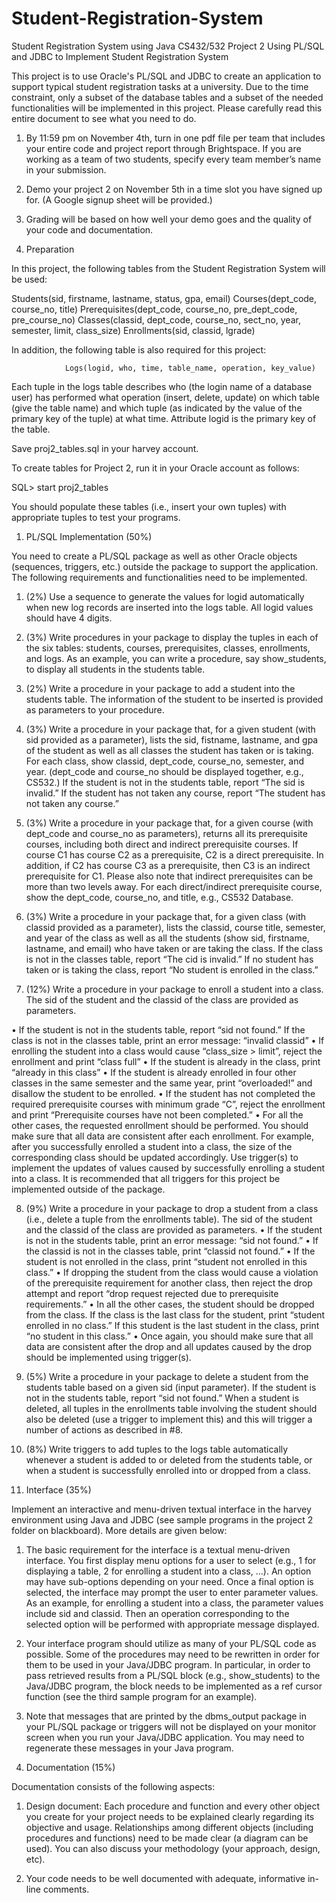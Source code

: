 # Student-Registration-System
Student Registration System using Java
CS432/532 Project 2 
Using PL/SQL and JDBC to Implement Student Registration System

This project is to use Oracle's PL/SQL and JDBC to create an application to support typical student registration tasks at a university. Due to the time constraint, only a subset of the database tables and a subset of the needed functionalities will be implemented in this project. Please carefully read this entire document to see what you need to do.

1.	By 11:59 pm on November 4th, turn in one pdf file per team that includes your entire code and project report through Brightspace. If you are working as a team of two students, specify every team member’s name in your submission. 
2.	Demo your project 2 on November 5th in a time slot you have signed up for.  (A Google signup sheet will be provided.)
3.	Grading will be based on how well your demo goes and the quality of your code and documentation.

0. Preparation

In this project, the following tables from the Student Registration System will be used: 

Students(sid, firstname, lastname, status, gpa, email)
      	Courses(dept_code, course_no, title)
	Prerequisites(dept_code, course_no, pre_dept_code, pre_course_no)
Classes(classid, dept_code, course_no, sect_no, year, semester, limit, class_size)
           	Enrollments(sid, classid, lgrade)
     
In addition, the following table is also required for this project:          

            	Logs(logid, who, time, table_name, operation, key_value)
	
Each tuple in the logs table describes who (the login name of a database user) has performed what operation (insert, delete, update) on which table (give the table name) and which tuple (as indicated by the value of the primary key of the tuple) at what time. Attribute logid is the primary key of the table.

Save proj2_tables.sql in your harvey account.

To create tables for Project 2, run it in your Oracle account as follows:

SQL> start proj2_tables

You should populate these tables (i.e., insert your own tuples) with appropriate tuples to test your programs. 

1. PL/SQL Implementation (50%)

You need to create a PL/SQL package as well as other Oracle objects (sequences, triggers, etc.) outside the package to support the application. The following requirements and functionalities need to be implemented.

1.	(2%) Use a sequence to generate the values for logid automatically when new log records are inserted into the logs table. All logid values should have 4 digits. 
2.	(3%) Write procedures in your package to display the tuples in each of the six tables: students, courses, prerequisites, classes, enrollments, and logs. As an example, you can write a procedure, say show_students, to display all students in the students table. 

3.	(2%) Write a procedure in your package to add a student into the students table. The information of the student to be inserted is provided as parameters to your procedure. 

4.	(3%) Write a procedure in your package that, for a given student (with sid provided as a parameter), lists the sid, fistname, lastname, and gpa of the student as well as all classes the student has taken or is taking. For each class, show classid, dept_code, course_no, semester, and year. (dept_code and course_no should be displayed together, e.g., CS532.) If the student is not in the students table, report “The sid is invalid.” If the student has not taken any course, report “The student has not taken any course.”

5.	(3%) Write a procedure in your package that, for a given course (with dept_code and course_no as parameters), returns all its prerequisite courses, including both direct and indirect prerequisite courses. If course C1 has course C2 as a prerequisite, C2 is a direct prerequisite. In addition, if C2 has course C3 as a prerequisite, then C3 is an indirect prerequisite for C1. Please also note that indirect prerequisites can be more than two levels away. For each direct/indirect prerequisite course, show the dept_code, course_no, and title, e.g., CS532 Database. 

6.	(3%) Write a procedure in your package that, for a given class (with classid provided as a parameter), lists the classid, course title, semester, and year of the class as well as all the students (show sid, firstname, lastname, and email) who have taken or are taking the class. If the class is not in the classes table, report “The cid is invalid.” If no student has taken or is taking the class, report “No student is enrolled in the class.”

7.	(12%) Write a procedure in your package to enroll a student into a class. The sid of the student and the classid of the class are provided as parameters. 

•	If the student is not in the students table, report “sid not found.” If the class is not in the classes table, print an error message: “invalid classid” 
•	If enrolling the student into a class would cause “class_size > limit”, reject the enrollment and print “class full” 
•	If the student is already in the class, print “already in this class” 
•	If the student is already enrolled in four other classes in the same semester and the same year, print “overloaded!” and disallow the student to be enrolled. 
•	If the student has not completed the required prerequisite courses with minimum grade “C”, reject the enrollment and print “Prerequisite courses have not been completed.” 
•	For all the other cases, the requested enrollment should be performed. You should make sure that all data are consistent after each enrollment. For example, after you successfully enrolled a student into a class, the size of the corresponding class should be updated accordingly. Use trigger(s) to implement the updates of values caused by successfully enrolling a student into a class. It is recommended that all triggers for this project be implemented outside of the package.

8.	(9%) Write a procedure in your package to drop a student from a class (i.e., delete a tuple from the enrollments table). The sid of the student and the classid of the class are provided as parameters. 
•	If the student is not in the students table, print an error message: “sid not found.” 
•	If the classid is not in the classes table, print “classid not found.” 
•	If the student is not enrolled in the class, print “student not enrolled in this class.” 
•	If dropping the student from the class would cause a violation of the prerequisite requirement for another class, then reject the drop attempt and report “drop request rejected due to prerequisite requirements.” 
•	In all the other cases, the student should be dropped from the class. If the class is the last class for the student, print “student enrolled in no class.”  If this student is the last student in the class, print “no student in this class.” 
•	Once again, you should make sure that all data are consistent after the drop and all updates caused by the drop should be implemented using trigger(s). 

9.	(5%) Write a procedure in your package to delete a student from the students table based on a given sid (input parameter). If the student is not in the students table, report “sid not found.” When a student is deleted, all tuples in the enrollments table involving the student should also be deleted (use a trigger to implement this) and this will trigger a number of actions as described in #8.

10.	(8%) Write triggers to add tuples to the logs table automatically whenever a student is added to or deleted from the students table, or when a student is successfully enrolled into or dropped from a class.

2. Interface (35%) 

Implement an interactive and menu-driven textual interface in the harvey environment using Java and JDBC (see sample programs in the project 2 folder on blackboard). More details are given below:

1.	The basic requirement for the interface is a textual menu-driven interface. You first display menu options for a user to select (e.g., 1 for displaying a table, 2 for enrolling a student into a class, …). An option may have sub-options depending on your need. Once a final option is selected, the interface may prompt the user to enter parameter values. As an example, for enrolling a student into a class, the parameter values include sid and classid. Then an operation corresponding to the selected option will be performed with appropriate message displayed. 

2.	Your interface program should utilize as many of your PL/SQL code as possible. Some of the procedures may need to be rewritten in order for them to be used in your Java/JDBC program. In particular, in order to pass retrieved results from a PL/SQL block (e.g., show_students) to the Java/JDBC program, the block needs to be implemented as a ref cursor function (see the third sample program for an example).  

3.	Note that messages that are printed by the dbms_output package in your PL/SQL package or triggers will not be displayed on your monitor screen when you run your Java/JDBC application. You may need to regenerate these messages in your Java program.


3. Documentation (15%)

Documentation consists of the following aspects:

1.	Design document: Each procedure and function and every other object you create for your project needs to be explained clearly regarding its objective and usage. Relationships among different objects (including procedures and functions) need to be made clear (a diagram can be used). You can also discuss your methodology (your approach, design, etc).

2.	Your code needs to be well documented with adequate, informative in-line comments.

 
